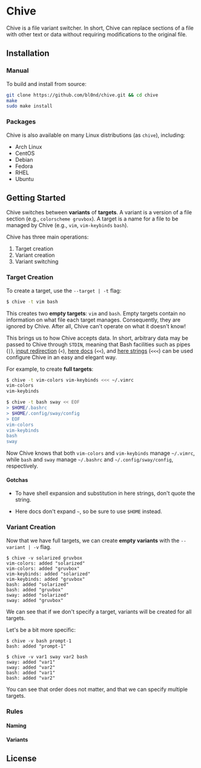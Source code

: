 # Chive

Chive is a file variant switcher. In short, Chive can replace sections of a
file with other text or data without requiring modifications to the original
file.

<!--## Motivation-->

<!--Suppose you would like to easily switch between different versions of-->
<!--`~/.vimrc` and `~/.bashrc` (perhaps you often change Vim color schemes and Bash-->
<!--prompts).-->

<!--Traditionally, you'd more or less maintain entire copies of both files and-->
<!--switch between the copies manually. However,-->

<!--* The differences between copies are typically small compared to the rest of-->
  <!--the file, making this approach quite wasteful.-->

<!--* You have to switch copies for each file manually. That is, you have to do-->
  <!--something like `cp vim-gruvbox ~/.vimrc && cp bash-pure ~/.bashrc`).-->

<!--Most other solutions typically use a version control system such as Git,-->
<!--tracking different versions of files as branches or commits. However,-->

<!--* This often requires turning `$HOME` or other directories into a Git repository.-->

<!--* If you track changes unrelated to color schemes and prompts, maintaining and-->
  <!--switching between different versions becomes a lot harder. And even if you-->
  <!--don't, you'd have to manually exclude the unrelated changes on every-->
  <!--staging/commit.-->

<!--* It's much too complex for what we're trying to do. You shouldn't need to know-->
  <!--how commits or branches work just to switch color schemes.-->

<!--Finally, we have programs such as [mondo]() and [pywal](), which more or less-->
<!--use special template files to replace sections of a file. However,-->

<!--* They typically require modifications to the original file.-->

<!--* They're quite limited in scope (e.g., `mondo` and `pywal` are geared towards-->
  <!--colors).-->

<!--And so here we are.-->

## Installation

### Manual

To build and install from source:

```sh
git clone https://github.com/bl0nd/chive.git && cd chive
make
sudo make install
```

### Packages

Chive is also available on many Linux distributions (as `chive`), including:

* Arch Linux
* CentOS
* Debian
* Fedora
* RHEL
* Ubuntu

## Getting Started

Chive switches between **variants** of **targets**. A variant is a version of a
file section (e.g., `colorscheme gruvbox`). A target is a name for a file to be
managed by Chive (e.g., `vim`, `vim-keybinds` `bash`).

Chive has three main operations:

1. Target creation
2. Variant creation
3. Variant switching

### Target Creation

To create a target, use the `--target | -t` flag:

```sh
$ chive -t vim bash
```

This creates two **empty targets**: `vim` and `bash`. Empty targets contain no
information on what file each target manages. Consequently, they are ignored
by Chive. After all, Chive can't operate on what it doesn't know!

This brings us to how Chive accepts data. In short, arbitrary data may be
passed to Chive through `STDIN`, meaning that Bash facilities such as pipes
(`|`), [input redirection](https://www.gnu.org/software/bash/manual/html_node/Redirections.html#Redirecting-Input)
(`<`), [here docs](https://tldp.org/LDP/abs/html/here-docs.html) (`<<`), and
[here strings](https://tldp.org/LDP/abs/html/x17837.html) (`<<<`) can be used
configure Chive in an easy and elegant way.

For example, to create **full targets**:

```sh
$ chive -t vim-colors vim-keybinds <<< ~/.vimrc
vim-colors
vim-keybinds

$ chive -t bash sway << EOF
> $HOME/.bashrc
> $HOME/.config/sway/config
> EOF
vim-colors
vim-keybinds
bash
sway
```

Now Chive knows that both `vim-colors` and `vim-keybinds` manage `~/.vimrc`,
while `bash` and `sway` manage `~/.bashrc` and `~/.config/sway/config`,
respectively.

#### Gotchas
* To have shell expansion and substitution in here strings, don't quote the string.

* Here docs don't expand `~`, so be sure to use `$HOME` instead.

### Variant Creation

Now that we have full targets, we can create **empty variants** with the
`--variant | -v` flag.

```console
$ chive -v solarized gruvbox
vim-colors: added "solarized"
vim-colors: added "gruvbox"
vim-keybinds: added "solarized"
vim-keybinds: added "gruvbox"
bash: added "solarized"
bash: added "gruvbox"
sway: added "solarized"
sway: added "gruvbox"
```

We can see that if we don't specify a target, variants will be created for all
targets.

Let's be a bit more specific:

```console
$ chive -v bash prompt-1
bash: added "prompt-1"

$ chive -v var1 sway var2 bash
sway: added "var1"
sway: added "var2"
bash: added "var1"
bash: added "var2"
```

You can see that order does not matter, and that we can specify multiple targets.

### Rules

#### Naming
<!--* Target and template names may consist of letters, numbers, `-`, and `_`.-->
<!--* Target and template names may start with a letter or number.-->
<!--* Target and template names must be unique across target and template namespaces-->

#### Variants
<!--In order to switch variants without requiring additional information in the-->
<!--original target file, Chive needs some help. In particular, Chive needs to-->
<!--somehow know where in the target to begin deleting and adding text/data.-->

<!--To do this, Chive searches all the variants for a particular target to see if-->
<!--any of them has an exact match against the target file. If there is, then Chive-->
<!--can determine on its own where it needs to start and how much work it needs to-->
<!--do. If none of the variants have a match against the target, then Chive cannot-->
<!--do anything.-->

<!--Consequently, it is very important that you do not modify sections managed by-->
<!--Chive and that your initial variant matches what you have in the target file-->
<!--exactly, otherwise Chive won't know where to start!-->

## License

